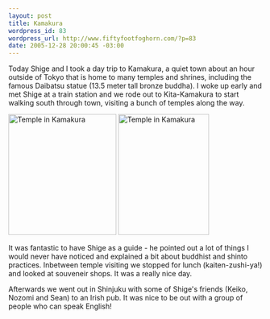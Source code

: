 ```yaml
--- 
layout: post
title: Kamakura
wordpress_id: 83
wordpress_url: http://www.fiftyfootfoghorn.com/?p=83
date: 2005-12-28 20:00:45 -03:00
---
```

Today Shige and I took a day trip to Kamakura, a quiet town about an hour outside of Tokyo that is home to many temples and shrines, including the famous Daibatsu statue (13.5 meter tall bronze buddha). I woke up early and met Shige at a train station and we rode out to Kita-Kamakura to start walking south through town, visiting a bunch of temples along the way.

<a href="http://flickr.com/photos/fiftyfeet/78531041"><img src="http://static.flickr.com/36/78531041_f63adc308e_m.jpg" width="214" height="240" alt="Temple in Kamakura" border="0" /></a> <a href="http://flickr.com/photos/fiftyfeet/78527501"><img src="http://static.flickr.com/40/78527501_2fc03e03ee_m.jpg" width="180" height="240" alt="Temple in Kamakura" border="0" /></a> 

It was fantastic to have Shige as a guide - he pointed out a lot of things I would never have noticed and explained a bit about buddhist and shinto practices. Inbetween temple visiting we stopped for lunch (kaiten-zushi-ya!) and looked at souveneir shops. It was a really nice day.

Afterwards we went out in Shinjuku with some of Shige's friends (Keiko, Nozomi and Sean) to an Irish pub. It was nice to be out with a group of people who can speak English!
